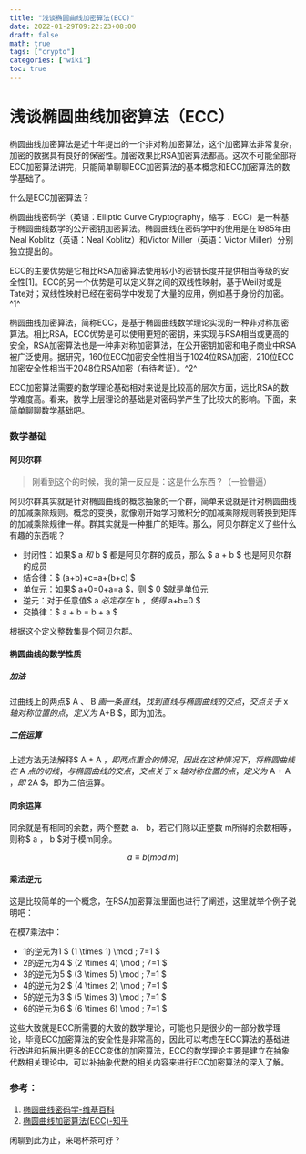 ```yaml
---
title: "浅谈椭圆曲线加密算法(ECC)"
date: 2022-01-29T09:22:23+08:00
draft: false
math: true
tags: ["crypto"]
categories: ["wiki"]
toc: true
---
```


# 浅谈椭圆曲线加密算法（ECC）

椭圆曲线加密算法是近十年提出的一个非对称加密算法，这个加密算法非常复杂，加密的数据具有良好的保密性。加密效果比RSA加密算法都高。这次不可能全部将ECC加密算法讲完，只能简单聊聊ECC加密算法的基本概念和ECC加密算法的数学基础了。

什么是ECC加密算法？

椭圆曲线密码学（英语：Elliptic Curve Cryptography，缩写：ECC）是一种基于椭圆曲线数学的公开密钥加密算法。椭圆曲线在密码学中的使用是在1985年由Neal Koblitz（英语：Neal Koblitz）和Victor Miller（英语：Victor Miller）分别独立提出的。

ECC的主要优势是它相比RSA加密算法使用较小的密钥长度并提供相当等级的安全性[1]。ECC的另一个优势是可以定义群之间的双线性映射，基于Weil对或是Tate对；双线性映射已经在密码学中发现了大量的应用，例如基于身份的加密。^1^

椭圆曲线加密算法，简称ECC，是基于椭圆曲线数学理论实现的一种非对称加密算法。相比RSA，ECC优势是可以使用更短的密钥，来实现与RSA相当或更高的安全，RSA加密算法也是一种非对称加密算法，在公开密钥加密和电子商业中RSA被广泛使用。据研究，160位ECC加密安全性相当于1024位RSA加密，210位ECC加密安全性相当于2048位RSA加密（有待考证）。^2^

ECC加密算法需要的数学理论基础相对来说是比较高的层次方面，远比RSA的数学难度高。看来，数学上层理论的基础是对密码学产生了比较大的影响。下面，来简单聊聊数学基础吧。

### 数学基础

#### 阿贝尔群

> 刚看到这个的时候，我的第一反应是：这是什么东西？（一脸懵逼）

阿贝尔群其实就是针对椭圆曲线的概念抽象的一个群，简单来说就是针对椭圆曲线的加减乘除规则。概念的变换，就像刚开始学习微积分的加减乘除规则转换到矩阵的加减乘除规律一样。群其实就是一种推广的矩阵。那么，阿贝尔群定义了些什么有趣的东西呢？

- 封闭性：如果$ a $和$ b $ 都是阿贝尔群的成员，那么 $ a + b $ 也是阿贝尔群的成员
- 结合律：$ (a+b)+c=a+(b+c) $ 
- 单位元：如果$ a+0=0+a=a $，则 $ 0 $就是单位元
- 逆元：对于任意值$ a $必定存在$ b $，使得$ a+b=0 $
- 交换律：$ a + b = b + a $

根据这个定义整数集是个阿贝尔群。

#### 椭圆曲线的数学性质

##### 加法

过曲线上的两点$ A $、$ B $画一条直线，找到直线与椭圆曲线的交点，交点关于$ x $轴对称位置的点，定义为$ A+B $，即为加法。

##### 二倍运算

上述方法无法解释$ A + A $，即两点重合的情况，因此在这种情况下，将椭圆曲线在$ A $点的切线，与椭圆曲线的交点，交点关于$ x $轴对称位置的点，定义为$ A + A $，即$ 2A $，即为二倍运算。

#### 同余运算

同余就是有相同的余数，两个整数 a、 b，若它们除以正整数 m所得的余数相等，则称$ a $，$  b $对于模m同余。

$$
a\equiv b(mod\;m)
$$

#### 乘法逆元

这是比较简单的一个概念，在RSA加密算法里面也进行了阐述，这里就举个例子说明吧：

在模7乘法中：

- 1的逆元为1 $ (1 \times 1) \mod \; 7=1 $
- 2的逆元为4 $ (2 \times 4) \mod \; 7=1 $
- 3的逆元为5 $ (3 \times 5) \mod \; 7=1 $
- 4的逆元为2 $ (4 \times 2) \mod \; 7=1 $
- 5的逆元为3 $ (5 \times 3) \mod \; 7=1 $
- 6的逆元为6 $ (6 \times 6) \mod \; 7=1 $

这些大致就是ECC所需要的大致的数学理论，可能也只是很少的一部分数学理论，毕竟ECC加密算法的安全性是非常高的，因此可以考虑在ECC算法的基础进行改进和拓展出更多的ECC变体的加密算法，ECC的数学理论主要是建立在抽象代数相关理论中，可以补抽象代数的相关内容来进行ECC加密算法的深入了解。

### 参考：

1. [椭圆曲线密码学-维基百科](https://wiwiki.kfd.me/wiki/椭圆曲线密码学)
2. [椭圆曲线加密算法(ECC)-知乎](https://zhuanlan.zhihu.com/p/101907402)

闲聊到此为止，来喝杯茶可好？
